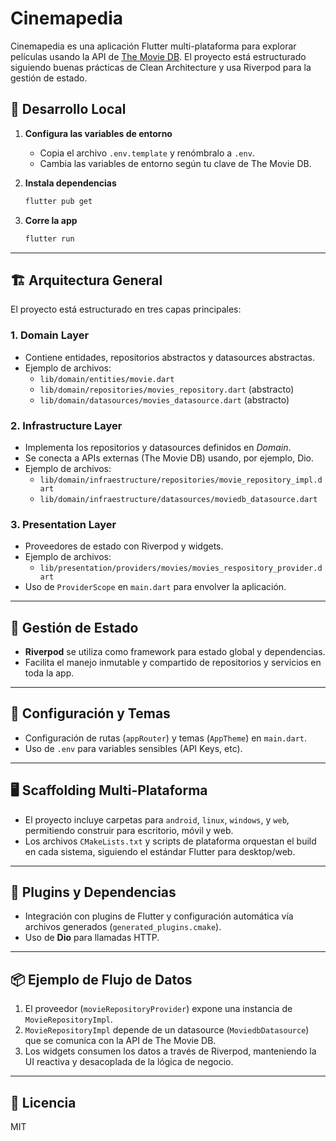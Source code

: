 # Cinemapedia

Cinemapedia es una aplicación Flutter multi-plataforma para explorar películas usando la API de [The Movie DB](https://www.themoviedb.org/). El proyecto está estructurado siguiendo buenas prácticas de Clean Architecture y usa Riverpod para la gestión de estado.

## 🚀 Desarrollo Local

1. **Configura las variables de entorno**
   - Copia el archivo `.env.template` y renómbralo a `.env`.
   - Cambia las variables de entorno según tu clave de The Movie DB.

2. **Instala dependencias**
   ```bash
   flutter pub get
   ```

3. **Corre la app**
   ```bash
   flutter run
   ```

---

## 🏗️ Arquitectura General

El proyecto está estructurado en tres capas principales:

### 1. **Domain Layer**
- Contiene entidades, repositorios abstractos y datasources abstractas.
- Ejemplo de archivos:
  - `lib/domain/entities/movie.dart`
  - `lib/domain/repositories/movies_repository.dart` (abstracto)
  - `lib/domain/datasources/movies_datasource.dart` (abstracto)

### 2. **Infrastructure Layer**
- Implementa los repositorios y datasources definidos en _Domain_.
- Se conecta a APIs externas (The Movie DB) usando, por ejemplo, Dio.
- Ejemplo de archivos:
  - `lib/domain/infraestructure/repositories/movie_repository_impl.dart`
  - `lib/domain/infraestructure/datasources/moviedb_datasource.dart`

### 3. **Presentation Layer**
- Proveedores de estado con Riverpod y widgets.
- Ejemplo de archivos:
  - `lib/presentation/providers/movies/movies_respository_provider.dart`
- Uso de `ProviderScope` en `main.dart` para envolver la aplicación.

---

## 🔄 Gestión de Estado

- **Riverpod** se utiliza como framework para estado global y dependencias.
- Facilita el manejo inmutable y compartido de repositorios y servicios en toda la app.

---

## 🎨 Configuración y Temas

- Configuración de rutas (`appRouter`) y temas (`AppTheme`) en `main.dart`.
- Uso de `.env` para variables sensibles (API Keys, etc).

---

## 🖥️ Scaffolding Multi-Plataforma

- El proyecto incluye carpetas para `android`, `linux`, `windows`, y `web`, permitiendo construir para escritorio, móvil y web.
- Los archivos `CMakeLists.txt` y scripts de plataforma orquestan el build en cada sistema, siguiendo el estándar Flutter para desktop/web.

---

## 🔌 Plugins y Dependencias

- Integración con plugins de Flutter y configuración automática vía archivos generados (`generated_plugins.cmake`).
- Uso de **Dio** para llamadas HTTP.

---

## 📦 Ejemplo de Flujo de Datos

1. El proveedor (`movieRepositoryProvider`) expone una instancia de `MovieRepositoryImpl`.
2. `MovieRepositoryImpl` depende de un datasource (`MoviedbDatasource`) que se comunica con la API de The Movie DB.
3. Los widgets consumen los datos a través de Riverpod, manteniendo la UI reactiva y desacoplada de la lógica de negocio.

---

## 📝 Licencia

MIT
